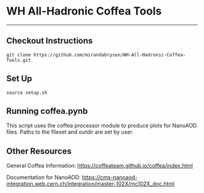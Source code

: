 # WH All-Hadronic Coffea Tools
---
## Checkout Instructions 

    git clone https://github.com/mirandabryson/WH-All-Hadronic-Coffea-Tools.git
    
## Set Up

    source setup.sh
    
## Running coffea.pynb

This script uses the coffea processor module to produce plots for NanoAOD files. Paths to the fileset and outdir are set by user. 

## Other Resources

General Coffea Information: https://coffeateam.github.io/coffea/index.html

Documentation for NanoAOD: https://cms-nanoaod-integration.web.cern.ch/integration/master-102X/mc102X_doc.html

